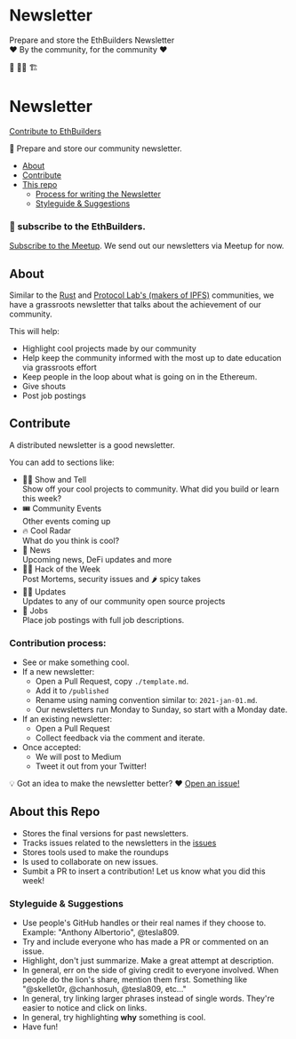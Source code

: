 # Newsletter 
Prepare and store the EthBuilders Newsletter \
❤️  By the community, for the community ❤️ 

👷 👷‍♀️ 🏗️ 

# Newsletter

[Contribute to EthBuilders]()

🚀 Prepare and store our community newsletter.

- [About](#about)
- [Contribute](#contribute)
- [This repo](#this-repo)
  - [Process for writing the Newsletter](#process-for-writing-the-newsletter)
  - [Styleguide & Suggestions](#styleguide-&-suggestions)

### 📰 subscribe to the EthBuilders.
[Subscribe to the Meetup](https://www.meetup.com/ethbuilders/). We send out our newsletters via Meetup for now.

## About

Similar to the [Rust](https://this-week-in-rust.org/) and [Protocol Lab's (makers of IPFS)](https://github.com/ipfs/newsletter) communities, we have a grassroots newsletter that talks about the achievement of our community.

This will help:
- Highlight cool projects made by our community
- Help keep the community informed with the most up to date education via grassroots effort
- Keep people in the loop about what is going on in the Ethereum.
- Give shouts
- Post job postings

## Contribute

A distributed newsletter is a good newsletter. 

You can add to sections like: 
- 👨‍🎨 Show and Tell  
Show off your cool projects to community. What did you build or learn this week? 
- 🎟 Community Events  
Other events coming up
- 🔥 Cool Radar   
What do you think is cool?
- 📰 News  
Upcoming news, DeFi updates and more
- 🕵️‍♂️ Hack of the Week  
Post Mortems, security issues and 🌶 spicy takes
- 👩‍💻 Updates  
Updates to any of our community open source projects
- 🤑 Jobs  
Place job postings with full job descriptions. 

### Contribution process:
- See or make something cool.  
- If a new newsletter:  
  - Open a Pull Request, copy `./template.md`.
  - Add it to `/published` 
  - Rename using naming convention similar to: `2021-jan-01.md`. 
  - Our newsletters run Monday to Sunday, so start with a Monday date.
- If an existing newsletter:
  - Open a Pull Request
  - Collect feedback via the comment and iterate.
- Once accepted:
  - We will post to Medium
  - Tweet it out from your Twitter!

💡 Got an idea to make the newsletter better? ♥️ [Open an issue!](https://github.com/EthBuilders/newsletter)

## About this Repo

- Stores the final versions for past newsletters.
- Tracks issues related to the newsletters in the [issues](https://github.com/EthBuilders/newsletter)
- Stores tools used to make the roundups
- Is used to collaborate on new issues. 
- Sumbit a PR to insert a contribution! Let us know what you did this week!

### Styleguide & Suggestions

- Use people's GitHub handles or their real names if they choose to. Example: "Anthony Albertorio", @tesla809.
- Try and include everyone who has made a PR or commented on an issue.
- Highlight, don't just summarize. Make a great attempt at description.
- In general, err on the side of giving credit to everyone involved. When people do the lion's share, mention them first. Something like "@skellet0r, @chanhosuh, @tesla809, etc..."
- In general, try linking larger phrases instead of single words. They're easier to notice and click on links.
- In general, try highlighting **why** something is cool. 
- Have fun!


